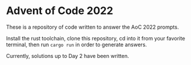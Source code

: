 # Advent of Code 2022

These is a repository of code written to answer the AoC 2022 prompts.

Install the rust toolchain, clone this repository, cd into it from your favorite terminal, then run `cargo run` in order to generate answers.

Currently, solutions up to Day 2 have been written.